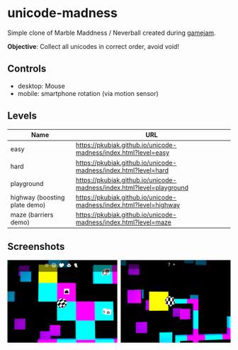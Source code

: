 # unicode-madness

Simple clone of Marble Maddness / Neverball created during [gamejam](https://github.com/pkubiak/gamejam). 

**Objective**: Collect all unicodes in correct order, avoid void!

## Controls ##
- desktop: Mouse
- mobile: smartphone rotation (via motion sensor)

## Levels ##
| Name | URL |
|---|---|
| easy | https://pkubiak.github.io/unicode-madness/index.html?level=easy |
| hard | https://pkubiak.github.io/unicode-madness/index.html?level=hard |
| playground | https://pkubiak.github.io/unicode-madness/index.html?level=playground |
| highway (boosting plate demo) | https://pkubiak.github.io/unicode-madness/index.html?level=highway |
| maze (barriers demo) | https://pkubiak.github.io/unicode-madness/index.html?level=maze |

## Screenshots ##
![gameplay screenshot](gameplay.png)
